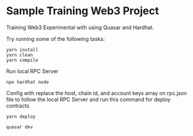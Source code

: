# Sample Training Web3 Project

Training Web3 Experimental with using Quasar and Hardhat.

Try running some of the following tasks:

```shell
yarn install
yarn clean
yarn compile
```

Run local RPC Server
```shell
npx hardhat node
```

Config with replace the host, chain id, and account keys array on rpc.json file to follow the local RPC Server and run this command for deploy contracts
```shell
yarn deploy
```

```shell
quasar dev
```
